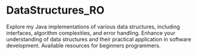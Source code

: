 # DataStructures_RO
Explore my Java implementations of various data structures, including interfaces, algorithm complexities, and error handling. Enhance your understanding of data structures and their practical application in software development. Available resources for beginners programmers.
